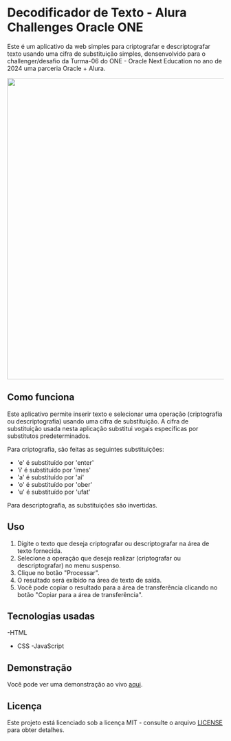 # Decodificador de Texto - Alura Challenges Oracle ONE

Este é um aplicativo da web simples para criptografar e descriptografar texto usando uma cifra de substituição simples, densenvolvido para o challenger/desafio da Turma-06 do ONE - Oracle Next Education no ano de 2024 uma parceria Oracle + Alura.


<div align="center">
<img src="https://desblogada.files.wordpress.com/2021/05/kaka-cordovil-java-developer-2.gif" width="700px" />
</div>


## Como funciona

Este aplicativo permite inserir texto e selecionar uma operação (criptografia ou descriptografia) usando uma cifra de substituição. A cifra de substituição usada nesta aplicação substitui vogais específicas por substitutos predeterminados.

Para criptografia, são feitas as seguintes substituições:
- 'e' é substituído por 'enter'
- 'i' é substituído por 'imes'
- 'a' é substituído por 'ai'
- 'o' é substituído por 'ober'
- 'u' é substituído por 'ufat'

Para descriptografia, as substituições são invertidas.

## Uso

1. Digite o texto que deseja criptografar ou descriptografar na área de texto fornecida.
2. Selecione a operação que deseja realizar (criptografar ou descriptografar) no menu suspenso.
3. Clique no botão "Processar".
4. O resultado será exibido na área de texto de saída.
5. Você pode copiar o resultado para a área de transferência clicando no botão "Copiar para a área de transferência".

## Tecnologias usadas

-HTML
- CSS
-JavaScript

## Demonstração

Você pode ver uma demonstração ao vivo [aqui](https://mario-evangelista.github.io/decodificador-texto-javascript/).

## Licença

Este projeto está licenciado sob a licença MIT - consulte o arquivo [LICENSE](LICENSE) para obter detalhes.

